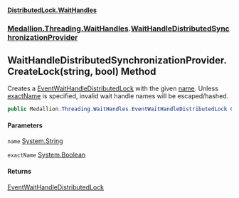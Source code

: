 #### [DistributedLock.WaitHandles](README.md 'README')
### [Medallion.Threading.WaitHandles](Medallion.Threading.WaitHandles.md 'Medallion.Threading.WaitHandles').[WaitHandleDistributedSynchronizationProvider](WaitHandleDistributedSynchronizationProvider.md 'Medallion.Threading.WaitHandles.WaitHandleDistributedSynchronizationProvider')

## WaitHandleDistributedSynchronizationProvider.CreateLock(string, bool) Method

Creates a [EventWaitHandleDistributedLock](EventWaitHandleDistributedLock.md 'Medallion.Threading.WaitHandles.EventWaitHandleDistributedLock') with the given [name](WaitHandleDistributedSynchronizationProvider.CreateLock.+f5b/NJBO/BPj27n2I4gbA.md#Medallion.Threading.WaitHandles.WaitHandleDistributedSynchronizationProvider.CreateLock(string,bool).name 'Medallion.Threading.WaitHandles.WaitHandleDistributedSynchronizationProvider.CreateLock(string, bool).name'). Unless
[exactName](WaitHandleDistributedSynchronizationProvider.CreateLock.+f5b/NJBO/BPj27n2I4gbA.md#Medallion.Threading.WaitHandles.WaitHandleDistributedSynchronizationProvider.CreateLock(string,bool).exactName 'Medallion.Threading.WaitHandles.WaitHandleDistributedSynchronizationProvider.CreateLock(string, bool).exactName') is specified, invalid wait handle names will be escaped/hashed.

```csharp
public Medallion.Threading.WaitHandles.EventWaitHandleDistributedLock CreateLock(string name, bool exactName=false);
```
#### Parameters

<a name='Medallion.Threading.WaitHandles.WaitHandleDistributedSynchronizationProvider.CreateLock(string,bool).name'></a>

`name` [System.String](https://docs.microsoft.com/en-us/dotnet/api/System.String 'System.String')

<a name='Medallion.Threading.WaitHandles.WaitHandleDistributedSynchronizationProvider.CreateLock(string,bool).exactName'></a>

`exactName` [System.Boolean](https://docs.microsoft.com/en-us/dotnet/api/System.Boolean 'System.Boolean')

#### Returns
[EventWaitHandleDistributedLock](EventWaitHandleDistributedLock.md 'Medallion.Threading.WaitHandles.EventWaitHandleDistributedLock')